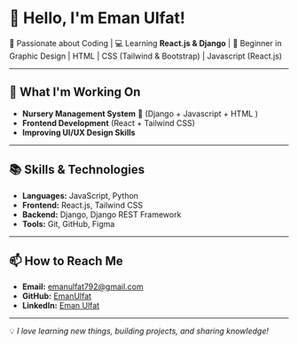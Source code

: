 # 👋 Hello, I'm Eman Ulfat!

🌟 Passionate about Coding | 💻 Learning **React.js & Django** | 🎨 Beginner in Graphic Design | HTML | CSS (Tailwind & Bootstrap) | Javascript (React.js) 

---

## 🚀 What I'm Working On
- **Nursery Management System** 🌱 (Django + Javascript + HTML )
- **Frontend Development** (React + Tailwind CSS)
- **Improving UI/UX Design Skills**

---

## 📚 Skills & Technologies
- **Languages:** JavaScript, Python  
- **Frontend:** React.js, Tailwind CSS  
- **Backend:** Django, Django REST Framework  
- **Tools:** Git, GitHub, Figma  

---

## 📫 How to Reach Me
- **Email:** emanulfat792@gmail.com  
- **GitHub:** [EmanUlfat]((https://github.com/EmanUlfat))  
- **LinkedIn:** [Eman Ulfat]([https://linkedin.com/in/your-profile](https://www.linkedin.com/in/eman-ulfat-070b78302?utm_source=share&utm_campaign=share_via&utm_content=profile&utm_medium=android_app))  

---

💡 *I love learning new things, building projects, and sharing knowledge!* 
